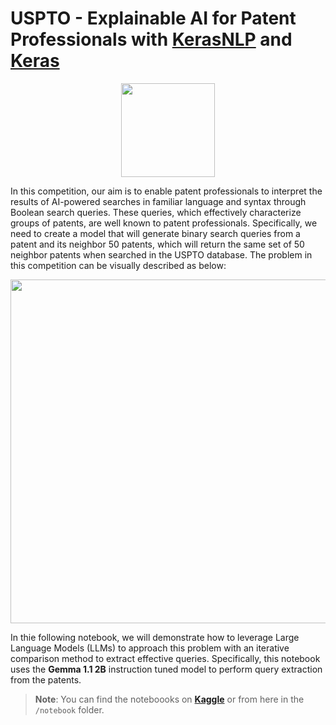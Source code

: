 # USPTO - Explainable AI for Patent Professionals with [KerasNLP](https://github.com/keras-team/keras-nlp) and [Keras](https://github.com/keras-team/keras)

<div align="center">
    <img src="https://upload.wikimedia.org/wikipedia/commons/7/75/Seal_of_the_United_States_Patent_and_Trademark_Office.svg" width="150">
</div>

In this competition, our aim is to enable patent professionals to interpret the results of AI-powered searches in familiar language and syntax through Boolean search queries. These queries, which effectively characterize groups of patents, are well known to patent professionals. Specifically, we need to create a model that will generate binary search queries from a patent and its neighbor $50$ patents, which will return the same set of $50$ neighbor patents when searched in the USPTO database. The problem in this competition can be visually described as below:

<div align="center"><img src="https://github.com/awsaf49/uspto-interpret-patent-search/assets/36858976/63cee6a2-328e-4b20-af74-600993a4124d" width="550"></div>

In thie following notebook, we will demonstrate how to leverage Large Language Models (LLMs) to approach this problem with an iterative comparison method to extract effective queries. Specifically, this notebook uses the **Gemma 1.1 2B** instruction tuned model to perform query extraction from the patents.

> **Note**: You can find the noteboooks on [**Kaggle**](https://www.kaggle.com/code/awsaf49/uspto-kerasnlp-starter) or from here in the `/notebook` folder.
